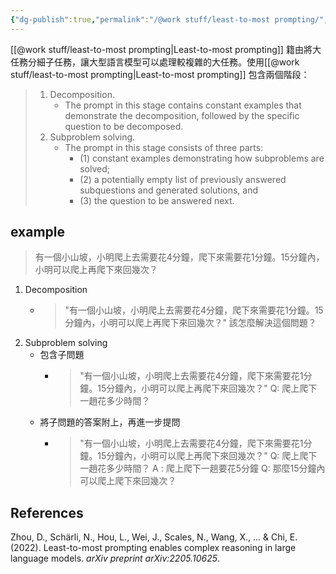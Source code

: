 ```yaml
---
{"dg-publish":true,"permalink":"/@work stuff/least-to-most prompting/","title":"Least-to-most prompting","tags":["ai","chatgpt","prompt"],"created":"2024-01-15T14:42","updated":"2024-01-15T15:12"}
---
```



[[@work stuff/least-to-most prompting\|Least-to-most prompting]] 籍由將大任務分細子任務，讓大型語言模型可以處理較複雜的大任務。使用[[@work stuff/least-to-most prompting\|Least-to-most prompting]] 包含兩個階段：


> 1. Decomposition. 
>     - The prompt in this stage contains constant examples that demonstrate the decomposition, followed by the specific question to be decomposed.
> 2. Subproblem solving. 
>     - The prompt in this stage consists of three parts: 
>         - (1) constant examples demonstrating how subproblems are solved; 
>         - (2) a potentially empty list of previously answered subquestions and generated solutions, and 
>         - (3) the question to be answered next.


## example

> 有一個小山坡，小明爬上去需要花4分鐘，爬下來需要花1分鐘。15分鐘內，小明可以爬上再爬下來回幾次？

1. Decomposition
    - > "有一個小山坡，小明爬上去需要花4分鐘，爬下來需要花1分鐘。15分鐘內，小明可以爬上再爬下來回幾次？" 該怎麼解決這個問題？
2. Subproblem solving
    - 包含子問題
        - > "有一個小山坡，小明爬上去需要花4分鐘，爬下來需要花1分鐘。15分鐘內，小明可以爬上再爬下來回幾次？" Q: 爬上爬下一趙花多少時間？
    - 將子問題的答案附上，再進一步提問
        - > "有一個小山坡，小明爬上去需要花4分鐘，爬下來需要花1分鐘。15分鐘內，小明可以爬上再爬下來回幾次？" Q: 爬上爬下一趙花多少時間？ A : 爬上爬下一趟要花5分鐘 Q: 那麼15分鐘內可以爬上爬下來回幾次？
## References

Zhou, D., Schärli, N., Hou, L., Wei, J., Scales, N., Wang, X., ... & Chi, E. (2022). Least-to-most prompting enables complex reasoning in large language models. _arXiv preprint arXiv:2205.10625_.